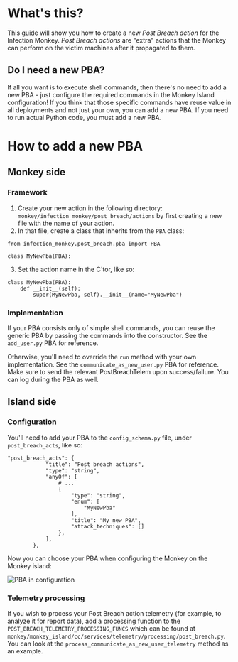# What's this? 
This guide will show you how to create a new _Post Breach action_ for the Infection Monkey. _Post Breach actions_ are "extra" actions that the Monkey can perform on the victim machines after it propagated to them. 

## Do I need a new PBA? 
If all you want is to execute shell commands, then there's no need to add a new PBA - just configure the required commands in the Monkey Island configuration! If you think that those specific commands have reuse value in all deployments and not just your own, you can add a new PBA. If you need to run actual Python code, you must add a new PBA.

# How to add a new PBA
## Monkey side
### Framework
1. Create your new action in the following directory: `monkey/infection_monkey/post_breach/actions` by first creating a new file with the name of your action. 
2. In that file, create a class that inherits from the `PBA` class: 
```
from infection_monkey.post_breach.pba import PBA

class MyNewPba(PBA):
```
3. Set the action name in the C'tor, like so: 
```
class MyNewPba(PBA):
    def __init__(self):
        super(MyNewPba, self).__init__(name="MyNewPba")
```

### Implementation

If your PBA consists only of simple shell commands, you can reuse the generic PBA by passing the commands into the constructor. See the `add_user.py` PBA for reference. 

Otherwise, you'll need to override the `run` method with your own implementation. See the `communicate_as_new_user.py` PBA for reference. Make sure to send the relevant PostBreachTelem upon success/failure. You can log during the PBA as well. 

## Island side
### Configuration
You'll need to add your PBA to the `config_schema.py` file, under `post_breach_acts`, like so: 
```
"post_breach_acts": {
            "title": "Post breach actions",
            "type": "string",
            "anyOf": [
                # ...
                {
                    "type": "string",
                    "enum": [
                        "MyNewPba"
                    ],
                    "title": "My new PBA",
                    "attack_techniques": []
                },
            ],
        },
```

Now you can choose your PBA when configuring the Monkey on the Monkey island:

![PBA in configuration](https://i.imgur.com/9PrcWr0.png)

### Telemetry processing
If you wish to process your Post Breach action telemetry (for example, to analyze it for report data), add a processing function to the `POST_BREACH_TELEMETRY_PROCESSING_FUNCS` which can be found at `monkey/monkey_island/cc/services/telemetry/processing/post_breach.py`. You can look at the `process_communicate_as_new_user_telemetry` method as an example. 